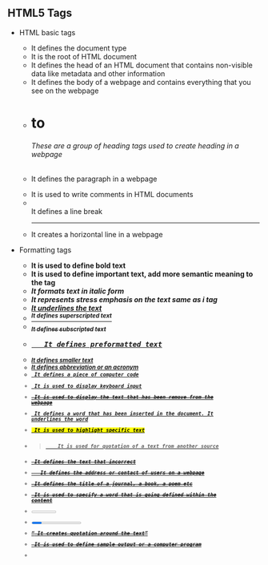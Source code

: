 ## HTML5 Tags
* HTML basic tags
  * <!DOCTYPE>	It defines the document type
  * <html>	It is the root of HTML document
  * <head>	It defines the head of an HTML document that contains non-visible data like metadata and other information
  * <body>	It defines the body of a webpage and contains everything that you see on the webpage
  * <h1> to <h6>	These are a group of heading tags used to create heading in a webpage
  * <p>	It defines the paragraph in a webpage
  * <!--...-->	It is used to write comments in HTML documents
  * <br>	It defines a line break
  * <hr>	It creates a horizontal line in a webpage

* Formatting tags
  * <b>	It is used to define bold text
  * <strong>	It is used to define important text, add more semantic meaning to the tag
  * <i>	It formats text in italic form
  * <em>	It represents stress emphasis on the text same as i tag
  * <u>	It underlines the text
  * <sup>	It defines superscripted text
  * <sub>	It defines subscripted text
  * <pre>	It defines preformatted text
  * <small>	It defines smaller text
  * <abbr>	It defines abbreviation or an acronym
  * <code>	It defines a piece of computer code
  * <kbd>	It is used to display keyboard input
  * <del>	It is used to display the text that has been remove from the webpage
  * <ins>	It defines a word that has been inserted in the document. It underlines the word
  * <mark>	It is used to highlight specific text
  * <blockquote>	It is used for quotation of a text from another source
  * <s>	It defines the text that incorrect
  * <address>	It defines the address or contact of users on a webpage
  * <cite>	It defines the title of a journal, a book, a poem etc
  * <dfn>	It is used to specify a word that is going defined within the content
  * <meter>	It defines a meter scale with a given range and shows the current value. It is also known as gauge
  * <progress>	It represents the progress of work on the webpage
  * <q>	It creates quotation around the text
  * <samp>	It is used to define sample output or a computer program
  * <template>	It is used to hide a block of code when the page loads
  * <time>	It is used to define a specific time on the webpage
  * <var>	It is used to define some variable in a computer program or in a mathematical expression

* Image tags
* Link tags
* List tags
* Form and input tags
* Table tags
* Media tags
* Meta tags
* Style and programming tags
* General tags
